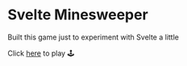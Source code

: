 # Svelte Minesweeper

Built this game just to experiment with Svelte a little

Click [here](https://danielm2048.github.io/minesweeper/) to play 🕹️
